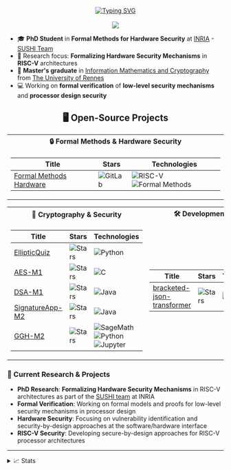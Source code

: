 <p align="center">
<a href="https://github.com/cypri3">
    <img src="https://readme-typing-svg.demolab.com?font=Georgia&size=18&duration=2000&pause=100&multiline=true&width=500&height=80&lines=Cypri3;PhD+in+Formal+Methods+for+Hardware+Security;Hardware+Security+%7C+Formal+Verification+%7C+RISC-V+%7C+Low-Level+Security" alt="Typing SVG" />
</a>
<br/>

<br/> 
<a href="https://github.com/cypri3">
    <img src="https://github-stats-alpha.vercel.app/api?username=cypri3&cc=22272e&tc=37BCF6&ic=fff&bc=0000">
</a>

</p>

* 🎓 **PhD Student** in **Formal Methods for Hardware Security** at [INRIA](https://www.inria.fr/en) - [SUSHI Team](https://team.inria.fr/sushi/)
* 🔬 Research focus: **Formalizing Hardware Security Mechanisms** in **RISC-V** architectures
* 📜 **Master's graduate** in [Information Mathematics and Cryptography](https://math.univ-rennes.fr/parcours-mathematiques-de-linformation-cryptographie-master) from [The University of Rennes](https://www.univ-rennes.fr)
* 💻 Working on **formal verification** of **low-level security mechanisms** and **processor design security**

<div align="center">
<h2>🖥️ Open-Source Projects</h2>

<table>
<tr><th>🔒 Formal Methods & Hardware Security</th></tr>
<tr><td>

|Title | Stars | Technologies|
|--|--|--|
| [Formal Methods Hardware](https://gitlab.inria.fr/SUSHI-public/FMH) | <img alt="GitLab" src="https://img.shields.io/badge/GitLab-black?style=flat-square&logo=gitlab"/> | ![RISC-V](https://img.shields.io/badge/RISC--V-black?style=flat-square&logo=riscv) ![Formal Methods](https://img.shields.io/badge/Formal_Methods-black?style=flat-square) |

</td></tr>
</table>
</div>
<table>
<tr><th>🔐 Cryptography & Security</th><th>🛠️ Development Tools</th></tr>
<tr><td>

|Title | Stars | Technologies|
|--|--|--|
| [EllipticQuiz](https://github.com/cypri3/EllipticQuiz) | <img alt="Stars" src="https://img.shields.io/github/stars/cypri3/EllipticQuiz?style=flat-square&labelColor=black"/> | ![Python](https://img.shields.io/badge/Python-black?style=flat-square&logo=python) |
| [AES-M1](https://github.com/cypri3/AES-M1) | <img alt="Stars" src="https://img.shields.io/github/stars/cypri3/AES-M1?style=flat-square&labelColor=black"/> | ![C](https://img.shields.io/badge/C-black?style=flat-square&logo=c) |
| [DSA-M1](https://github.com/cypri3/DSA-M1) | <img alt="Stars" src="https://img.shields.io/github/stars/cypri3/DSA-M1?style=flat-square&labelColor=black"/> | ![Java](https://img.shields.io/badge/Java-black?style=flat-square&logo=java) |
| [SignatureApp-M2](https://github.com/cypri3/SignatureApp-M2) | <img alt="Stars" src="https://img.shields.io/github/stars/cypri3/SignatureApp-M2?style=flat-square&labelColor=black"/> | ![Java](https://img.shields.io/badge/Java-black?style=flat-square&logo=java) |
| [GGH-M2](https://github.com/cypri3/GGH-M2) | <img alt="Stars" src="https://img.shields.io/github/stars/cypri3/GGH-M2?style=flat-square&labelColor=black"/> | ![SageMath](https://img.shields.io/badge/SageMath-black?style=flat-square&logo=sagemath) ![Python](https://img.shields.io/badge/Python-black?style=flat-square&logo=python) ![Jupyter](https://img.shields.io/badge/Jupyter-black?style=flat-square&logo=jupyter) |


</td><td>

|Title | Stars | Technologies|
|--|--|--|
| [bracketed-json-transformer](https://github.com/cypri3/bracketed-json-transformer) | <img alt="Stars" src="https://img.shields.io/github/stars/cypri3/bracketed-json-transformer?style=flat-square&labelColor=black"/> | ![Python](https://img.shields.io/badge/Python-black?style=flat-square&logo=python) |

</td></tr>
</table>

### 🚀 Current Research & Projects
- **PhD Research**: **Formalizing Hardware Security Mechanisms** in RISC-V architectures as part of the [SUSHI team](https://team.inria.fr/sushi/) at INRIA
- **Formal Verification**: Working on formal models and proofs for low-level security mechanisms in processor design
- **Hardware Security**: Focusing on vulnerability identification and security-by-design approaches at the software/hardware interface
- **RISC-V Security**: Developing secure-by-design approaches for RISC-V processor architectures


---

<details>
<summary>📈 Stats</summary>
<br>
My Github Stats

![](http://github-profile-summary-cards.vercel.app/api/cards/profile-details?username=cypri3&theme=dracula) 

![](http://github-profile-summary-cards.vercel.app/api/cards/repos-per-language?username=cypri3&theme=dracula) 
![](http://github-profile-summary-cards.vercel.app/api/cards/most-commit-language?username=cypri3&theme=dracula)
<br>
</details>
